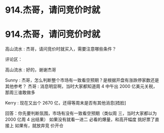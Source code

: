 # 914.杰哥，请问竞价时就

# 914.杰哥，请问竞价时就

高山流水 : 杰哥，请问竞价时就买入，需要注意哪些条件？

评论区：

高山流水 : 好的，谢谢杰哥

Sunny : 杰哥，怎么判断整个市场有一致看空预期？是根据开盘有涨跌停家数还是其他参考？ 杰哥 : 消息明显啊，当时大家都知道周 4 中午出 2000 亿美元关税，那周三谁敢做多

Kerry : 现在又出个 2670 亿，还得等周末是否有其他消息[捂脸]

回答：你先要判断氛围，市场有没有一致看空预期（类似周 三，当时大家都以为 2000 亿周 4 出结果） 如果没有就看一进二 必看的爆量，和高开幅度 挑好票了直接上 如果有，就放弃竞 价开仓